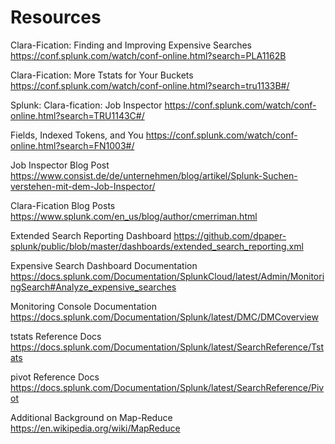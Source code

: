 
# Resources

Clara-Fication: Finding and Improving Expensive Searches
https://conf.splunk.com/watch/conf-online.html?search=PLA1162B

Clara-Fication: More Tstats for Your Buckets
https://conf.splunk.com/watch/conf-online.html?search=tru1133B#/

Splunk: Clara-fication: Job Inspector
https://conf.splunk.com/watch/conf-online.html?search=TRU1143C#/

Fields, Indexed Tokens, and You
https://conf.splunk.com/watch/conf-online.html?search=FN1003#/

Job Inspector Blog Post
https://www.consist.de/de/unternehmen/blog/artikel/Splunk-Suchen-verstehen-mit-dem-Job-Inspector/

Clara-Fication Blog Posts
https://www.splunk.com/en_us/blog/author/cmerriman.html

Extended Search Reporting Dashboard
https://github.com/dpaper-splunk/public/blob/master/dashboards/extended_search_reporting.xml

Expensive Search Dashboard Documentation
https://docs.splunk.com/Documentation/SplunkCloud/latest/Admin/MonitoringSearch#Analyze_expensive_searches

Monitoring Console Documentation
https://docs.splunk.com/Documentation/Splunk/latest/DMC/DMCoverview

tstats Reference Docs
https://docs.splunk.com/Documentation/Splunk/latest/SearchReference/Tstats 

pivot Reference Docs
https://docs.splunk.com/Documentation/Splunk/latest/SearchReference/Pivot 

Additional Background on Map-Reduce
https://en.wikipedia.org/wiki/MapReduce
